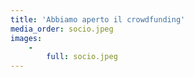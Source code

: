 ```yaml
---
title: 'Abbiamo aperto il crowdfunding'
media_order: socio.jpeg
images:
    -
        full: socio.jpeg
---
```


